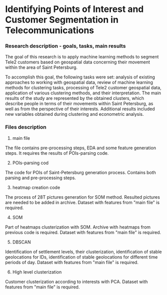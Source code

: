 <h1> Identifying Points of Interest and Customer Segmentation in Telecommunications </h1>

<h3> Research description - goals, tasks, main results </h3>
The goal of this research is to apply machine learning methods to segment Tele2 customers based on geospatial data concerning their movement within the area of Saint Petersburg. 

To accomplish this goal, the following tasks were set: analysis of existing approaches to working with geospatial data, review of machine learning methods for clustering tasks, processing of Tele2 customer geospatial data, application of various clustering methods, and their interpretation. 
The main results of the study are represented by the obtained clusters, which describe people in terms of their movements within Saint Petersburg, as well as from the perspective of their interests. Additional results included new variables obtained during clustering and econometric analysis. 

<h3>Files description</h3>

1. main file

The file contains pre-processing steps, EDA and some feature generation steps. It requires the results of POIs-parsing code.  

2. POIs-parsing cod

The code for POIs of Saint-Petersburg generation process. Contains both parsing and pre-processing steps.

3. heatmap creation code

The process of 28T pictures generation for SOM method. Resulted pictures are needed to be added in archive. Dataset with features from "main file" is required.

4. SOM

Part of heatmaps clusterization with SOM. Archive with heatmaps from previous code is required. Dataset with features from "main file" is required.

5. DBSCAN

Identification of settlement levels, their clusterization, identification of stable geolocations for IDs, identification of stable geolocations for different time periods of day. Dataset with features from "main file" is required.

6. High level clusterization

Customer clusterization according to interests with PCA.  Dataset with features from "main file" is required.



